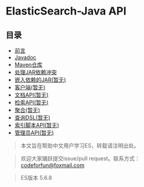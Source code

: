 # ElasticSearch-Java API      

## 目录
- [前言](1Preface/readme.md)
- [Javadoc](2JavaDoc/readme.md)
- [Maven仓库](3MavenRepository/readme.md)
- [处理JAR依赖冲突](4DealingWithJARDependencyConflicts/readme.md)
- [嵌入依赖的JAR(暂无)](5EmbeddingJARWithDependencies/readme.md)
- [客户端(暂无)](6Client/readme.md)
- [文档API(暂无)](7DocumentAPIs/readme.md)
- [检索API(暂无)](8SearchAPI/readme.md)
- [聚合(暂无)](9Aggregations/readme.md)
- [查询DSL(暂无)](10QueryDSL/readme.md)
- [索引脚本API(暂无)](11IndexedScriptsAPI/readme.md)
- [管理员API(暂无)](12JavaAPIAdministration/readme.md)


> 本文旨在帮助中文用户学习ES，转载请注明出处。

> 欢迎大家踊跃提交issue/pull request。联系方式：codeforfun@foxmail.com

> ES版本 5.6.8
